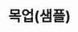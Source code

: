---
reference_code: 
date: 
draft: 
level_of_description: 
media_type: 
title: 목업(샘플)
description: 
weight: 
modified_at: 
created_at: 
link: 
components: 
  - "items/맥주/테라/IMG_5184.JPG"
tags:
  - 맥주
  - 소주
creators:
  - 진로
subjects: 
  - pork
  - beef
sources: 
  - suncrud
venues: 
  - 은평

public_access_status: 
copyright_status: 
---